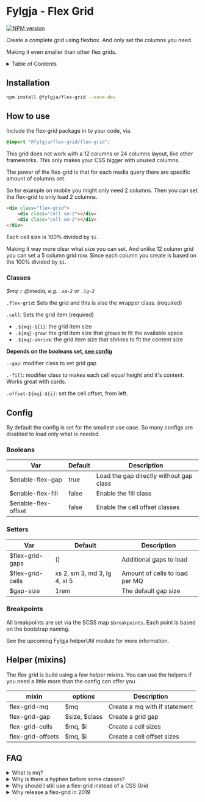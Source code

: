 # Fylgja - Flex Grid

[![NPM version](https://img.shields.io/npm/v/@fylgja/flex-grid.svg)](https://www.npmjs.org/package/@fylgja/flex-grid)

Create a complete grid using flexbox.
And only set the columns you need.

Making it even smaller than other flex grids.

<details><summary>Table of Contents</summary>

- [Installation](#installation)
- [How to use](#how-to-use)
  - [Classes](#classes)
- [Config](#config)
  - [Booleans](#booleans)
  - [Setters](#setters)
  - [Breakpoints](#breakpoints)
- [Helper (mixins)](#helper-mixins)
- [FAQ](#faq)

</details>

## Installation

```bash
npm install @fylgja/flex-grid --save-dev
```

## How to use

Include the flex-grid package in to your code, via.

```scss
@import "@fylgja/flex-grid/flex-grid";
```

This grid does not work with a 12 columns or 24 columns layout,
like other frameworks.
This only makes your CSS bigger with unused columns.

The power of the flex-grid is that for
each media query there are specific amount of columns set.

So for example on mobile you might only need 2 columns.
Then you can set the flex-grid to only load 2 columns.

```html
<div class="flex-grid">
    <div class="cell sm-2"></div>
    <div class="cell sm-2"></div>
</div>
```

Each cell size is 100% divided by `$i`.

Making it way more clear what size you can set.
And unlike 12 column grid you can set a 5 column grid row.
Since each column you create is based on the 100% divided by `$i`.

### Classes

_$mq = @media, e.g. `.sm-2` or `.lg-2`_

`.flex-grid`: Sets the grid and this is also the wrapper class. (required)

`.cell`: Sets the grid item (required)

*  `.${mq}-${1}`: the grid item size
*  `.${mq}-grow`: the grid item size that grows to fit the available space
*  `.${mq}-shrink`: the grid item size that shrinks to fit the content size

**Depends on the booleans set, [see config](#config)**

`.-gap`: modifier class to set grid gap

`.-fill`: modifier class to makes each cell equal height and it's content.
Works great with cards.

`.offset-${mq}-${i}`: set the cell offset, from left.

## Config

By default the config is set for the smallest use case.
So many configs are disabled to load only what is needed.

### Booleans

| Var                 | Default | Description                             |
| ------------------- | ------- | --------------------------------------- |
| $enable-flex-gap    | true    | Load the gap directly without gap class |
| $enable-flex-fill   | false   | Enable the fill class                   |
| $enable-flex-offset | false   | Enable the cell offset classes          |

### Setters

| Var              | Default                      | Description                    |
| ---------------- | ---------------------------- | ------------------------------ |
| $flex-grid-gaps  | ()                           | Additional gaps to load        |
| $flex-grid-cells | xs 2, sm 3, md 3, lg 4, xl 5 | Amount of cells to load per MQ |
| $gap-size        | 1rem                         | The default gap size           |

### Breakpoints

All breakpoints are set via the SCSS map `$breakpoints`.
Each point is based on the bootstrap naming.

See the upcoming Fylgja helperUtil module for more information.

## Helper (mixins)

The flex grid is build using a few helper mixins.
You can use the helpers if you need a little more than the config can offer you.

| mixin             | options       | Description                   |
| ----------------- | ------------- | ----------------------------- |
| flex-grid-mq      | $mq           | Create a mq with if statement |
| flex-grid-gap     | $size, $class | Create a grid gap             |
| flex-grid-cells   | $mq, $i       | Create a cell sizes           |
| flex-grid-offsets | $mq, $i       | Create a cell offset sizes    |

## FAQ

<details><summary>What is mq?</summary>

As stated under the section [How to use, classes](#Classes)

mq is shorthand for media query.

</details>

<details><summary>Why is there a hyphen before some classes?</summary>

Some classes are modifier classes.
And we wanted to have different naming,
to separate them from normal css class naming.

In the upcoming framework you will see a little more of this.
And we will also add a section to explain our css naming convention.

So good stuff to come 😉

</details>

<details><summary>Why should I still use a flex-grid instead of a CSS Grid</summary>

It's not an valid answer to say browser support,
since you can use CSS grid in IE11, via Explicit grid (fixed size).

Flex-grid makes sense for flexable grids.
Where you don't know the layout before hand.

</details>

<details><summary>Why release a flex-grid in 2019</summary>

The Fylgja flex-grid was part of our private code base for a long time.

_Even had a LESS version._

With our near completion of Fylgja we also wanted to share this piece of history.
That is is still very usable for many cases even in 2019.

</details>


